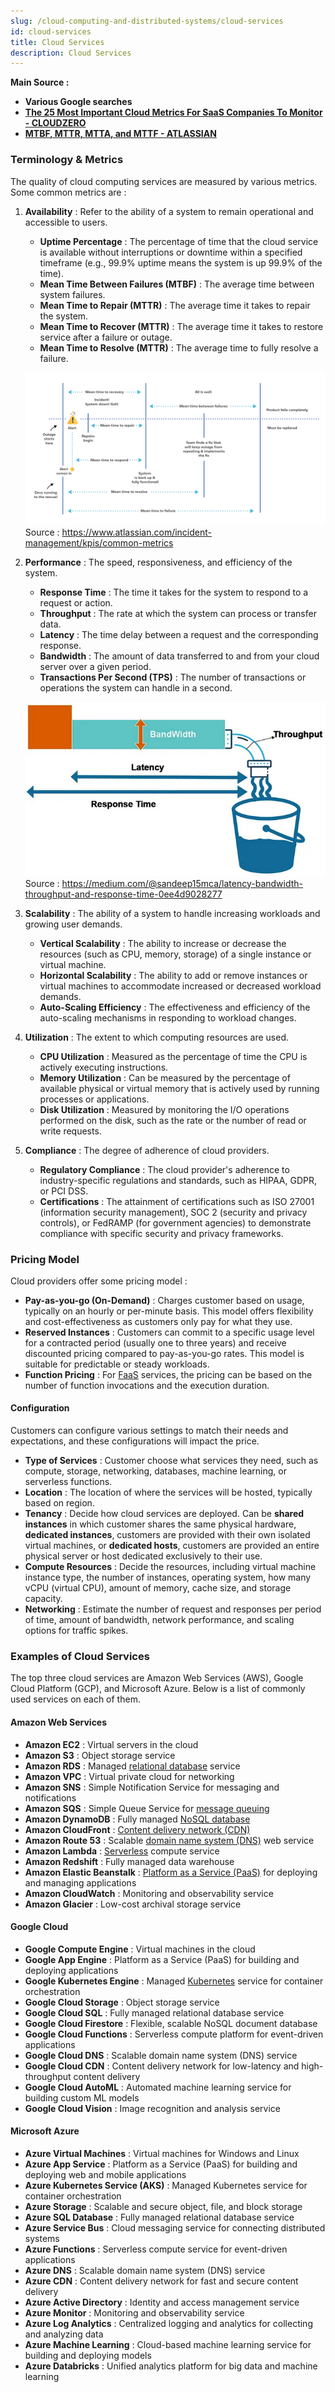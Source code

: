 ```yaml
---
slug: /cloud-computing-and-distributed-systems/cloud-services
id: cloud-services
title: Cloud Services
description: Cloud Services
---
```


**Main Source :**

- **Various Google searches**
- **[The 25 Most Important Cloud Metrics For SaaS Companies To Monitor - CLOUDZERO](https://www.cloudzero.com/blog/cloud-metrics/)**
- **[MTBF, MTTR, MTTA, and MTTF - ATLASSIAN](https://www.atlassian.com/incident-management/kpis/common-metrics)**

### Terminology & Metrics

The quality of cloud computing services are measured by various metrics. Some common metrics are :

1. **Availability** : Refer to the ability of a system to remain operational and accessible to users.

   - **Uptime Percentage** : The percentage of time that the cloud service is available without interruptions or downtime within a specified timeframe (e.g., 99.9% uptime means the system is up 99.9% of the time).
   - **Mean Time Between Failures (MTBF)** : The average time between system failures.
   - **Mean Time to Repair (MTTR)** : The average time it takes to repair the system.
   - **Mean Time to Recover (MTTR)** : The average time it takes to restore service after a failure or outage.
   - **Mean Time to Resolve (MTTR)** : The average time to fully resolve a failure.

   ![Availability diagram](./availability.png)  
   Source : https://www.atlassian.com/incident-management/kpis/common-metrics

2. **Performance** : The speed, responsiveness, and efficiency of the system.

   - **Response Time** : The time it takes for the system to respond to a request or action.
   - **Throughput** : The rate at which the system can process or transfer data.
   - **Latency** : The time delay between a request and the corresponding response.
   - **Bandwidth** : The amount of data transferred to and from your cloud server over a given period.
   - **Transactions Per Second (TPS)** : The number of transactions or operations the system can handle in a second.

   ![Performance diagram with analogy](./performance.png)  
   Source : https://medium.com/@sandeep15mca/latency-bandwidth-throughput-and-response-time-0ee4d9028277

3. **Scalability** : The ability of a system to handle increasing workloads and growing user demands.

   - **Vertical Scalability** : The ability to increase or decrease the resources (such as CPU, memory, storage) of a single instance or virtual machine.
   - **Horizontal Scalability** : The ability to add or remove instances or virtual machines to accommodate increased or decreased workload demands.
   - **Auto-Scaling Efficiency** : The effectiveness and efficiency of the auto-scaling mechanisms in responding to workload changes.

4. **Utilization** : The extent to which computing resources are used.

   - **CPU Utilization** : Measured as the percentage of time the CPU is actively executing instructions.
   - **Memory Utilization** : Can be measured by the percentage of available physical or virtual memory that is actively used by running processes or applications.
   - **Disk Utilization** : Measured by monitoring the I/O operations performed on the disk, such as the rate or the number of read or write requests.

5. **Compliance** : The degree of adherence of cloud providers.

   - **Regulatory Compliance** : The cloud provider's adherence to industry-specific regulations and standards, such as HIPAA, GDPR, or PCI DSS.
   - **Certifications** : The attainment of certifications such as ISO 27001 (information security management), SOC 2 (security and privacy controls), or FedRAMP (for government agencies) to demonstrate compliance with specific security and privacy frameworks.

### Pricing Model

Cloud providers offer some pricing model :

- **Pay-as-you-go (On-Demand)** : Charges customer based on usage, typically on an hourly or per-minute basis. This model offers flexibility and cost-effectiveness as customers only pay for what they use.
- **Reserved Instances** : Customers can commit to a specific usage level for a contracted period (usually one to three years) and receive discounted pricing compared to pay-as-you-go rates. This model is suitable for predictable or steady workloads.
- **Function Pricing** : For [FaaS](/cloud-computing-and-distributed-systems/cloud-models#more-models) services, the pricing can be based on the number of function invocations and the execution duration.

#### Configuration

Customers can configure various settings to match their needs and expectations, and these configurations will impact the price.

- **Type of Services** : Customer choose what services they need, such as compute, storage, networking, databases, machine learning, or serverless functions.
- **Location** : The location of where the services will be hosted, typically based on region.
- **Tenancy** : Decide how cloud services are deployed. Can be **shared instances** in which customer shares the same physical hardware, **dedicated instances**, customers are provided with their own isolated virtual machines, or **dedicated hosts**, customers are provided an entire physical server or host dedicated exclusively to their use.
- **Compute Resources** : Decide the resources, including virtual machine instance type, the number of instances, operating system, how many vCPU (virtual CPU), amount of memory, cache size, and storage capacity.
- **Networking** : Estimate the number of request and responses per period of time, amount of bandwidth, network performance, and scaling options for traffic spikes.

### Examples of Cloud Services

The top three cloud services are Amazon Web Services (AWS), Google Cloud Platform (GCP), and Microsoft Azure. Below is a list of commonly used services on each of them.

#### Amazon Web Services

- **Amazon EC2** : Virtual servers in the cloud
- **Amazon S3** : Object storage service
- **Amazon RDS** : Managed [relational database](/database-system/relational-data) service
- **Amazon VPC** : Virtual private cloud for networking
- **Amazon SNS** : Simple Notification Service for messaging and notifications
- **Amazon SQS** : Simple Queue Service for [message queuing](/backend-system/message-broker)
- **Amazon DynamoDB** : Fully managed [NoSQL database](/database-system/nosql)
- **Amazon CloudFront** : [Content delivery network (CDN)](/software-engineering/system-design#cdn)
- **Amazon Route 53** : Scalable [domain name system (DNS)](/computer-networking/dns) web service
- **Amazon Lambda** : [Serverless](/backend-system/serverless) compute service
- **Amazon Redshift** : Fully managed data warehouse
- **Amazon Elastic Beanstalk** : [Platform as a Service (PaaS)](/cloud-computing-and-distributed-systems/cloud-models#common-models) for deploying and managing applications
- **Amazon CloudWatch** : Monitoring and observability service
- **Amazon Glacier** : Low-cost archival storage service

#### Google Cloud

- **Google Compute Engine** : Virtual machines in the cloud
- **Google App Engine** : Platform as a Service (PaaS) for building and deploying applications
- **Google Kubernetes Engine** : Managed [Kubernetes](/cloud-computing-and-distributed-systems/docker-and-kubernetes#kubernetes) service for container orchestration
- **Google Cloud Storage** : Object storage service
- **Google Cloud SQL** : Fully managed relational database service
- **Google Cloud Firestore** : Flexible, scalable NoSQL document database
- **Google Cloud Functions** : Serverless compute platform for event-driven applications
- **Google Cloud DNS** : Scalable domain name system (DNS) service
- **Google Cloud CDN** : Content delivery network for low-latency and high-throughput content delivery
- **Google Cloud AutoML** : Automated machine learning service for building custom ML models
- **Google Cloud Vision** : Image recognition and analysis service

#### Microsoft Azure

- **Azure Virtual Machines** : Virtual machines for Windows and Linux
- **Azure App Service** : Platform as a Service (PaaS) for building and deploying web and mobile applications
- **Azure Kubernetes Service (AKS)** : Managed Kubernetes service for container orchestration
- **Azure Storage** : Scalable and secure object, file, and block storage
- **Azure SQL Database** : Fully managed relational database service
- **Azure Service Bus** : Cloud messaging service for connecting distributed systems
- **Azure Functions** : Serverless compute service for event-driven applications
- **Azure DNS** : Scalable domain name system (DNS) service
- **Azure CDN** : Content delivery network for fast and secure content delivery
- **Azure Active Directory** : Identity and access management service
- **Azure Monitor** : Monitoring and observability service
- **Azure Log Analytics** : Centralized logging and analytics for collecting and analyzing data
- **Azure Machine Learning** : Cloud-based machine learning service for building and deploying models
- **Azure Databricks** : Unified analytics platform for big data and machine learning
